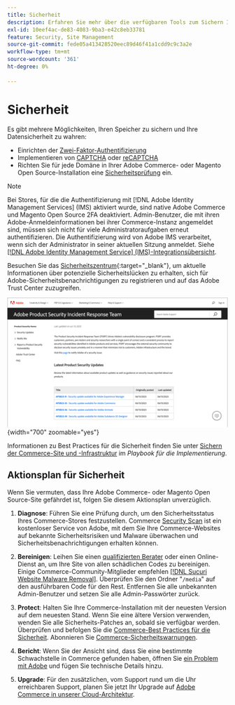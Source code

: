```yaml
---
title: Sicherheit
description: Erfahren Sie mehr über die verfügbaren Tools zum Sichern Ihrer Stores und Daten sowie Richtlinien für einen Sicherheitsaktionsplan, wenn Sie einen Kompromiss erkennen.
exl-id: 10eef4ac-de83-4083-9ba3-e42c8eb33781
feature: Security, Site Management
source-git-commit: fede05a413428520eec89d46f41a1cdd9c9c3a2e
workflow-type: tm+mt
source-wordcount: '361'
ht-degree: 0%

---
```


# Sicherheit

Es gibt mehrere Möglichkeiten, Ihren Speicher zu sichern und Ihre Datensicherheit zu wahren:

- Einrichten der [Zwei-Faktor-Authentifizierung](security-two-factor-authentication.md)
- Implementieren von [CAPTCHA](security-captcha.md) oder [reCAPTCHA](security-google-recaptcha.md)
- Richten Sie für jede Domäne in Ihrer Adobe Commerce- oder Magento Open Source-Installation eine [Sicherheitsprüfung](security-scan.md) ein.

>[!NOTE]
>
>Bei Stores, für die die Authentifizierung mit [!DNL Adobe Identity Management Services] (IMS) aktiviert wurde, sind native Adobe Commerce und Magento Open Source 2FA deaktiviert. Admin-Benutzer, die mit ihren Adobe-Anmeldeinformationen bei ihrer Commerce-Instanz angemeldet sind, müssen sich nicht für viele Administratoraufgaben erneut authentifizieren. Die Authentifizierung wird von Adobe IMS verarbeitet, wenn sich der Administrator in seiner aktuellen Sitzung anmeldet. Siehe [[!DNL Adobe Identity Management Service]  (IMS)-Integrationsübersicht](../getting-started/adobe-ims-integration-overview.md).

Besuchen Sie das [Sicherheitszentrum](https://helpx.adobe.com/security.html){:target=&quot;_blank&quot;}, um aktuelle Informationen über potenzielle Sicherheitslücken zu erhalten, sich für Adobe-Sicherheitsbenachrichtigungen zu registrieren und auf das Adobe Trust Center zuzugreifen.

![Sicherheitscenter](./assets/product-security-home.png){width="700" zoomable="yes"}

Informationen zu Best Practices für die Sicherheit finden Sie unter [Sichern der Commerce-Site und -Infrastruktur](https://experienceleague.adobe.com/docs/commerce-operations/implementation-playbook/best-practices/launch/security-best-practices.html) im _Playbook für die Implementierung_.

## Aktionsplan für Sicherheit

Wenn Sie vermuten, dass Ihre Adobe Commerce- oder Magento Open Source-Site gefährdet ist, folgen Sie diesem Aktionsplan unverzüglich.

1. **Diagnose**: Führen Sie eine Prüfung durch, um den Sicherheitsstatus Ihres Commerce-Stores festzustellen. Commerce [Security Scan](security-scan.md) ist ein kostenloser Service von Adobe, mit dem Sie Ihre Commerce-Websites auf bekannte Sicherheitsrisiken und Malware überwachen und Sicherheitsbenachrichtigungen erhalten können.

1. **Bereinigen**: Leihen Sie einen [qualifizierten Berater](https://solutionpartners.adobe.com/s/directory/?partner_type=1) oder einen Online-Dienst an, um Ihre Site von allen schädlichen Codes zu bereinigen. Einige Commerce-Community-Mitglieder empfehlen [[!DNL Sucuri Website Malware Removal]](https://sucuri.net/website-antivirus/malware-removal). Überprüfen Sie den Ordner &quot;`/media`&quot; auf den ausführbaren Code für den Rest. Entfernen Sie alle unbekannten Admin-Benutzer und setzen Sie alle Admin-Passwörter zurück.

1. **Protect**: Halten Sie Ihre Commerce-Installation mit der neuesten Version auf dem neuesten Stand. Wenn Sie eine ältere Version verwenden, wenden Sie alle Sicherheits-Patches an, sobald sie verfügbar werden. Überprüfen und befolgen Sie die [Commerce-Best Practices für die Sicherheit](https://www.adobe.com/content/dam/cc/en/trust-center/ungated/whitepapers/experience-cloud/adobe-commerce-best-practices-guide.pdf). Abonnieren Sie [Commerce-Sicherheitswarnungen](https://www.adobe.com/subscription/adbeSecurityNotifications.html).

1. **Bericht**: Wenn Sie der Ansicht sind, dass Sie eine bestimmte Schwachstelle in Commerce gefunden haben, öffnen Sie [ein Problem mit Adobe](https://hackerone.com/adobe?type=team) und fügen Sie technische Details hinzu.

1. **Upgrade**: Für den zusätzlichen, vom Support rund um die Uhr erreichbaren Support, planen Sie jetzt Ihr Upgrade auf [Adobe Commerce in unserer Cloud-Architektur](https://business.adobe.com/products/magento/cloud-delivery.html).

